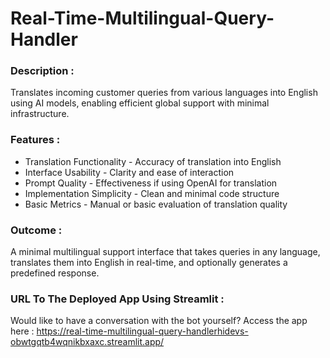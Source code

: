 # Real-Time-Multilingual-Query-Handler
### Description :
Translates incoming customer queries from various languages into English using AI models, enabling efficient global support with minimal infrastructure.

### Features : 
 - Translation Functionality - Accuracy of translation into English <br>
 - Interface Usability - Clarity and ease of interaction <br>
 - Prompt Quality - Effectiveness if using OpenAI for translation <br>
 - Implementation Simplicity - Clean and minimal code structure <br>
 - Basic Metrics - Manual or basic evaluation of translation quality <br>

### Outcome :
A minimal multilingual support interface that takes queries in any language, translates them into English in real-time, and optionally generates a predefined response.


### URL To The Deployed App Using Streamlit :
Would like to have a conversation with the bot yourself? Access the app here : https://real-time-multilingual-query-handlerhidevs-obwtgqtb4wqnikbxaxc.streamlit.app/
